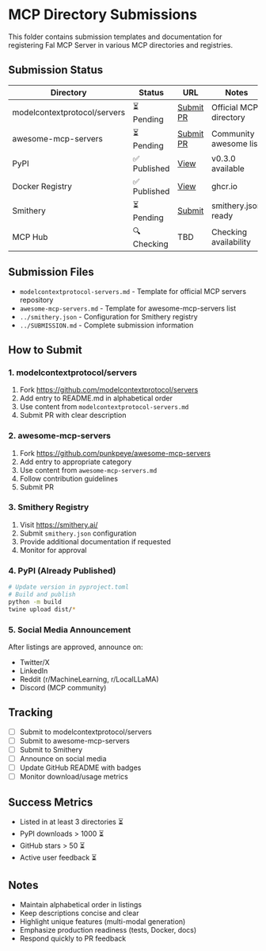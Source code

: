 # MCP Directory Submissions

This folder contains submission templates and documentation for registering Fal MCP Server in various MCP directories and registries.

## Submission Status

| Directory | Status | URL | Notes |
|-----------|--------|-----|-------|
| modelcontextprotocol/servers | ⏳ Pending | [Submit PR](https://github.com/modelcontextprotocol/servers) | Official MCP directory |
| awesome-mcp-servers | ⏳ Pending | [Submit PR](https://github.com/punkpeye/awesome-mcp-servers) | Community awesome list |
| PyPI | ✅ Published | [View](https://pypi.org/project/fal-mcp-server/) | v0.3.0 available |
| Docker Registry | ✅ Published | [View](https://github.com/raveenb/fal-mcp-server/pkgs/container/fal-mcp-server) | ghcr.io |
| Smithery | ⏳ Pending | [Submit](https://smithery.ai/) | smithery.json ready |
| MCP Hub | 🔍 Checking | TBD | Checking availability |

## Submission Files

- `modelcontextprotocol-servers.md` - Template for official MCP servers repository
- `awesome-mcp-servers.md` - Template for awesome-mcp-servers list
- `../smithery.json` - Configuration for Smithery registry
- `../SUBMISSION.md` - Complete submission information

## How to Submit

### 1. modelcontextprotocol/servers

1. Fork https://github.com/modelcontextprotocol/servers
2. Add entry to README.md in alphabetical order
3. Use content from `modelcontextprotocol-servers.md`
4. Submit PR with clear description

### 2. awesome-mcp-servers

1. Fork https://github.com/punkpeye/awesome-mcp-servers
2. Add entry to appropriate category
3. Use content from `awesome-mcp-servers.md`
4. Follow contribution guidelines
5. Submit PR

### 3. Smithery Registry

1. Visit https://smithery.ai/
2. Submit `smithery.json` configuration
3. Provide additional documentation if requested
4. Monitor for approval

### 4. PyPI (Already Published)

```bash
# Update version in pyproject.toml
# Build and publish
python -m build
twine upload dist/*
```

### 5. Social Media Announcement

After listings are approved, announce on:
- Twitter/X
- LinkedIn
- Reddit (r/MachineLearning, r/LocalLLaMA)
- Discord (MCP community)

## Tracking

- [ ] Submit to modelcontextprotocol/servers
- [ ] Submit to awesome-mcp-servers
- [ ] Submit to Smithery
- [ ] Announce on social media
- [ ] Update GitHub README with badges
- [ ] Monitor download/usage metrics

## Success Metrics

- Listed in at least 3 directories ⏳
- PyPI downloads > 1000 ⏳
- GitHub stars > 50 ⏳
- Active user feedback ⏳

## Notes

- Maintain alphabetical order in listings
- Keep descriptions concise and clear
- Highlight unique features (multi-modal generation)
- Emphasize production readiness (tests, Docker, docs)
- Respond quickly to PR feedback